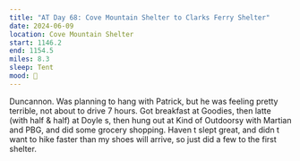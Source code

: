 ```yaml
---
title: "AT Day 68: Cove Mountain Shelter to Clarks Ferry Shelter"
date: 2024-06-09
location: Cove Mountain Shelter
start: 1146.2
end: 1154.5
miles: 8.3
sleep: Tent
mood: 🙂
---
```

Duncannon. Was planning to hang with Patrick, but he was feeling pretty terrible, not about to drive 7 hours.
Got breakfast at Goodies, then latte (with half & half) at Doyle s, then hung out at Kind of Outdoorsy with
Martian and PBG, and did some grocery shopping. Haven t slept great, and didn t want to hike faster than my
shoes will arrive, so just did a few to the first shelter.